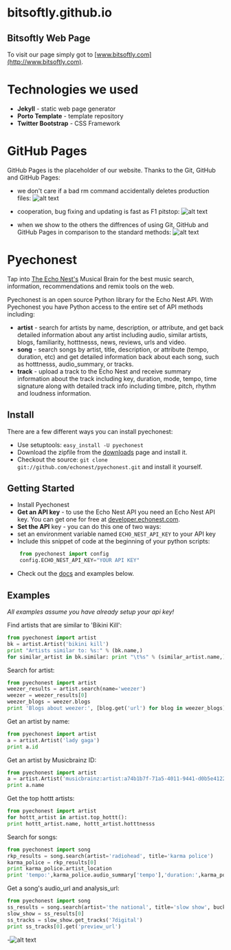 bitsoftly.github.io
===================

**Bitsoftly Web Page**
------------------
To visit our page simply got to [www.bitsoftly.com](http://www.bitsoftly.com).

# Technologies we used

* **Jekyll** - static web page generator
* **Porto Template** - template repository
* **Twitter Bootstrap** - CSS Framework

# GitHub Pages

GitHub Pages is the placeholder of our website.
Thanks to the Git, GitHub and GitHub Pages:

- we don't care if a bad rm command accidentally deletes production files:
  ![alt text](http://i.imgur.com/Gf03RPe.gif "we don't care if a bad rm command accidentally deletes production files")

- cooperation, bug fixing and updating is fast as F1 pitstop:
  ![alt text](http://i.imgur.com/BPKQ2hX.gif "cooperation, bug fixing and updating is fast as F1 pitstop")

- when we show to the others the diffrences of using Git, GitHub and GitHub Pages in comparison to the standard methods:
  ![alt text](http://i.imgur.com/wD7lRWR.gif "when we show to the others the diffrences of using Git, GitHub and GitHub Pages in comparison to the standard methods")



# Pyechonest

Tap into [The Echo Nest's](http://the.echonest.com/) Musical Brain for the best music search, information, recommendations and remix tools on the web.

Pyechonest is an open source Python library for the Echo Nest API.  With Pyechonest you have Python access to the entire set of API methods including:

* **artist** - search for artists by name, description, or attribute, and get back detailed information about any artist including audio, similar artists, blogs, familiarity, hotttnesss, news, reviews, urls and video.
* **song** - search songs by artist, title, description, or attribute (tempo, duration, etc) and get detailed information back about each song, such as hotttnesss, audio_summary, or tracks.
* **track** - upload a track to the Echo Nest and receive summary information about the track including key, duration, mode, tempo, time signature along with detailed track info including timbre, pitch, rhythm and loudness information.

## Install
There are a few different ways you can install pyechonest:

* Use setuptools: `easy_install -U pyechonest`
* Download the zipfile from the [downloads](https://github.com/echonest/pyechonest/archives/master) page and install it. 
* Checkout the source: `git clone git://github.com/echonest/pyechonest.git` and install it yourself.
   
## Getting Started
* Install Pyechonest
* **Get an API key** - to use the Echo Nest API you need an Echo Nest API key.  You can get one for free at [developer.echonest.com](http://developer.echonest.com).
* **Set the API** key - you can do this one of two ways:
* set an environment variable named `ECHO_NEST_API_KEY` to your API key
* Include this snippet of code at the beginning of your python scripts:

```python
    from pyechonest import config
    config.ECHO_NEST_API_KEY="YOUR API KEY"
```

* Check out the [docs](http://echonest.github.com/pyechonest/) and examples below.

## Examples
*All examples assume you have already setup your api key!*

Find artists that are similar to 'Bikini Kill':

```python
from pyechonest import artist
bk = artist.Artist('bikini kill')
print "Artists similar to: %s:" % (bk.name,)
for similar_artist in bk.similar: print "\t%s" % (similar_artist.name,)
```

Search for artist:
```python
from pyechonest import artist
weezer_results = artist.search(name='weezer')
weezer = weezer_results[0]
weezer_blogs = weezer.blogs
print 'Blogs about weezer:', [blog.get('url') for blog in weezer_blogs]
```

Get an artist by name:
```python
from pyechonest import artist
a = artist.Artist('lady gaga')
print a.id
```

Get an artist by Musicbrainz ID:
```python
from pyechonest import artist
a = artist.Artist('musicbrainz:artist:a74b1b7f-71a5-4011-9441-d0b5e4122711')
print a.name
```

Get the top hottt artists:
```python
from pyechonest import artist
for hottt_artist in artist.top_hottt():
print hottt_artist.name, hottt_artist.hotttnesss
```

Search for songs:
```python
from pyechonest import song
rkp_results = song.search(artist='radiohead', title='karma police')
karma_police = rkp_results[0]
print karma_police.artist_location
print 'tempo:',karma_police.audio_summary['tempo'],'duration:',karma_police.audio_summary['duration']
```

Get a song's audio_url and analysis_url:
```python
from pyechonest import song
ss_results = song.search(artist='the national', title='slow show', buckets=['id:7digital', 'tracks'], limit=True)
slow_show = ss_results[0]
ss_tracks = slow_show.get_tracks('7digital')
print ss_tracks[0].get('preview_url')
```

-![alt text](http://i.imgur.com/WWLYo.gif "Frustrated cat can't believe this is the 12th time he's clicked on an auto-linked README.md URL")

